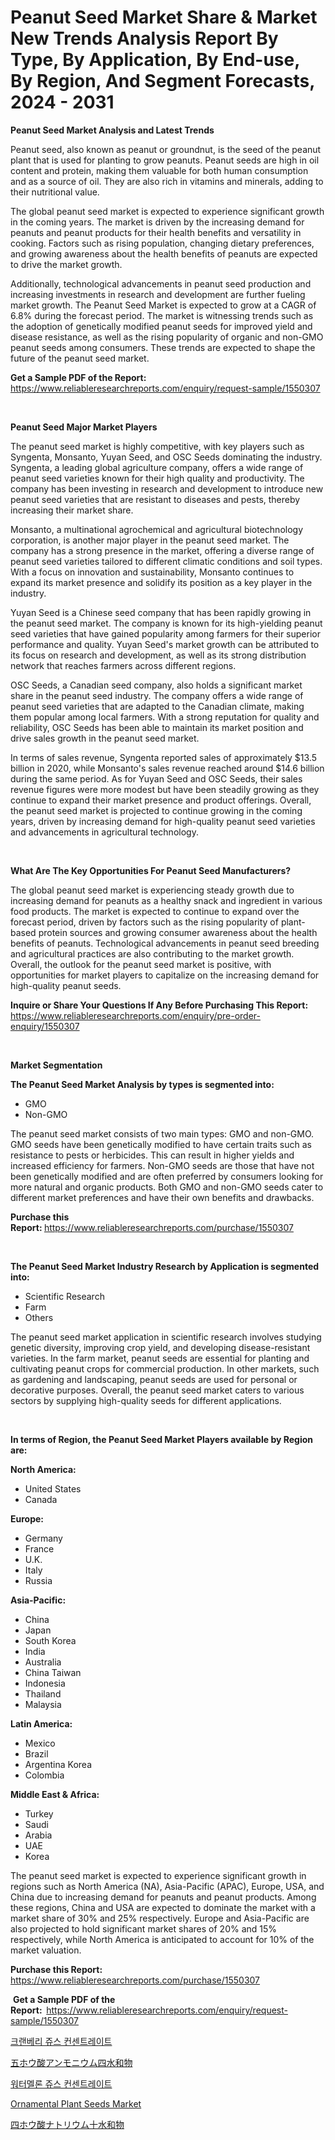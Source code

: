 <p><h1>Peanut Seed Market Share & Market New Trends Analysis Report By Type, By Application, By End-use, By Region, And Segment Forecasts, 2024 - 2031</h1></p><p><strong>Peanut Seed Market Analysis and Latest Trends</strong></p>
<p><p>Peanut seed, also known as peanut or groundnut, is the seed of the peanut plant that is used for planting to grow peanuts. Peanut seeds are high in oil content and protein, making them valuable for both human consumption and as a source of oil. They are also rich in vitamins and minerals, adding to their nutritional value.</p><p>The global peanut seed market is expected to experience significant growth in the coming years. The market is driven by the increasing demand for peanuts and peanut products for their health benefits and versatility in cooking. Factors such as rising population, changing dietary preferences, and growing awareness about the health benefits of peanuts are expected to drive the market growth.</p><p>Additionally, technological advancements in peanut seed production and increasing investments in research and development are further fueling market growth. The Peanut Seed Market is expected to grow at a CAGR of 6.8% during the forecast period. The market is witnessing trends such as the adoption of genetically modified peanut seeds for improved yield and disease resistance, as well as the rising popularity of organic and non-GMO peanut seeds among consumers. These trends are expected to shape the future of the peanut seed market.</p></p>
<p><strong>Get a Sample PDF of the Report:&nbsp;</strong> <a href="https://www.reliableresearchreports.com/enquiry/request-sample/1550307">https://www.reliableresearchreports.com/enquiry/request-sample/1550307</a></p>
<p>&nbsp;</p>
<p><strong>Peanut Seed Major Market Players</strong></p>
<p><p>The peanut seed market is highly competitive, with key players such as Syngenta, Monsanto, Yuyan Seed, and OSC Seeds dominating the industry. Syngenta, a leading global agriculture company, offers a wide range of peanut seed varieties known for their high quality and productivity. The company has been investing in research and development to introduce new peanut seed varieties that are resistant to diseases and pests, thereby increasing their market share.</p><p>Monsanto, a multinational agrochemical and agricultural biotechnology corporation, is another major player in the peanut seed market. The company has a strong presence in the market, offering a diverse range of peanut seed varieties tailored to different climatic conditions and soil types. With a focus on innovation and sustainability, Monsanto continues to expand its market presence and solidify its position as a key player in the industry.</p><p>Yuyan Seed is a Chinese seed company that has been rapidly growing in the peanut seed market. The company is known for its high-yielding peanut seed varieties that have gained popularity among farmers for their superior performance and quality. Yuyan Seed's market growth can be attributed to its focus on research and development, as well as its strong distribution network that reaches farmers across different regions.</p><p>OSC Seeds, a Canadian seed company, also holds a significant market share in the peanut seed industry. The company offers a wide range of peanut seed varieties that are adapted to the Canadian climate, making them popular among local farmers. With a strong reputation for quality and reliability, OSC Seeds has been able to maintain its market position and drive sales growth in the peanut seed market.</p><p>In terms of sales revenue, Syngenta reported sales of approximately $13.5 billion in 2020, while Monsanto's sales revenue reached around $14.6 billion during the same period. As for Yuyan Seed and OSC Seeds, their sales revenue figures were more modest but have been steadily growing as they continue to expand their market presence and product offerings. Overall, the peanut seed market is projected to continue growing in the coming years, driven by increasing demand for high-quality peanut seed varieties and advancements in agricultural technology.</p></p>
<p>&nbsp;</p>
<p><strong>What Are The Key Opportunities For Peanut Seed Manufacturers?</strong></p>
<p><p>The global peanut seed market is experiencing steady growth due to increasing demand for peanuts as a healthy snack and ingredient in various food products. The market is expected to continue to expand over the forecast period, driven by factors such as the rising popularity of plant-based protein sources and growing consumer awareness about the health benefits of peanuts. Technological advancements in peanut seed breeding and agricultural practices are also contributing to the market growth. Overall, the outlook for the peanut seed market is positive, with opportunities for market players to capitalize on the increasing demand for high-quality peanut seeds.</p></p>
<p><strong>Inquire or Share Your Questions If Any Before Purchasing This Report:</strong> <a href="https://www.reliableresearchreports.com/enquiry/pre-order-enquiry/1550307">https://www.reliableresearchreports.com/enquiry/pre-order-enquiry/1550307</a></p>
<p>&nbsp;</p>
<p><strong>Market Segmentation</strong></p>
<p><strong>The Peanut Seed Market Analysis by types is segmented into:</strong></p>
<p><ul><li>GMO</li><li>Non-GMO</li></ul></p>
<p><p>The peanut seed market consists of two main types: GMO and non-GMO. GMO seeds have been genetically modified to have certain traits such as resistance to pests or herbicides. This can result in higher yields and increased efficiency for farmers. Non-GMO seeds are those that have not been genetically modified and are often preferred by consumers looking for more natural and organic products. Both GMO and non-GMO seeds cater to different market preferences and have their own benefits and drawbacks.</p></p>
<p><strong>Purchase this Report:&nbsp;</strong><a href="https://www.reliableresearchreports.com/purchase/1550307">https://www.reliableresearchreports.com/purchase/1550307</a></p>
<p>&nbsp;</p>
<p><strong>The Peanut Seed Market Industry Research by Application is segmented into:</strong></p>
<p><ul><li>Scientific Research</li><li>Farm</li><li>Others</li></ul></p>
<p><p>The peanut seed market application in scientific research involves studying genetic diversity, improving crop yield, and developing disease-resistant varieties. In the farm market, peanut seeds are essential for planting and cultivating peanut crops for commercial production. In other markets, such as gardening and landscaping, peanut seeds are used for personal or decorative purposes. Overall, the peanut seed market caters to various sectors by supplying high-quality seeds for different applications.</p></p>
<p>&nbsp;</p>
<p><strong>In terms of Region, the Peanut Seed Market Players available by Region are:</strong></p>
<p>
    <p> <strong> North America: </strong>
        <ul>
            <li>United States</li>
            <li>Canada</li>
        </ul>
        </p> 
    <p> <strong> Europe: </strong>
        <ul>
            <li>Germany</li>
            <li>France</li>
            <li>U.K.</li>
            <li>Italy</li>
            <li>Russia</li>
        </ul>
        </p> 
    <p> <strong> Asia-Pacific: </strong>
        <ul>
            <li>China</li>
            <li>Japan</li>
            <li>South Korea</li>
            <li>India</li>
            <li>Australia</li>
            <li>China Taiwan</li>
            <li>Indonesia</li>
            <li>Thailand</li>
            <li>Malaysia</li>
        </ul>
        </p> 
    <p> <strong> Latin America: </strong>
        <ul>
            <li>Mexico</li>
            <li>Brazil</li>
            <li>Argentina Korea</li>
            <li>Colombia</li>
        </ul>
        </p> 
    <p> <strong> Middle East & Africa: </strong>
        <ul>
            <li>Turkey</li>
            <li>Saudi</li>
            <li>Arabia</li>
            <li>UAE</li>
            <li>Korea</li>
        </ul>
    </p>
    </p>
<p><p>The peanut seed market is expected to experience significant growth in regions such as North America (NA), Asia-Pacific (APAC), Europe, USA, and China due to increasing demand for peanuts and peanut products. Among these regions, China and USA are expected to dominate the market with a market share of 30% and 25% respectively. Europe and Asia-Pacific are also projected to hold significant market shares of 20% and 15% respectively, while North America is anticipated to account for 10% of the market valuation.</p></p>
<p><strong>Purchase this Report: </strong><a href="https://www.reliableresearchreports.com/purchase/1550307">https://www.reliableresearchreports.com/purchase/1550307</a></p>
<p>&nbsp;<strong>Get a Sample PDF of the Report:&nbsp;&nbsp;</strong><a href="https://www.reliableresearchreports.com/enquiry/request-sample/1550307">https://www.reliableresearchreports.com/enquiry/request-sample/1550307</a></p>
<p><strong></strong></p>
<p><p><a href="https://medium.com/@hmwfmardz236/%ED%81%AC%EB%9E%9C%EB%B2%A0%EB%A6%AC-%EC%A3%BC%EC%8A%A4-%EB%86%8D%EC%B6%95%EC%95%A1-%EC%8B%9C%EC%9E%A5-%EB%B6%84%EC%84%9D-2024%EB%85%84%EB%B6%80%ED%84%B0-2031%EB%85%84%EA%B9%8C%EC%A7%80%EC%9D%98-%EA%B8%80%EB%A1%9C%EB%B2%8C-%EC%82%B0%EC%97%85-%EC%A0%84%EB%A7%9D-%EB%B0%8F-%EC%98%88%EC%B8%A1-9e4f54482fff">크랜베리 쥬스 컨센트레이트</a></p><p><a href="https://medium.com/@joniki_bangla07/%E3%82%A2%E3%83%B3%E3%83%A2%E3%83%8B%E3%82%A6%E3%83%A0%E3%83%9A%E3%83%B3%E3%82%BF%E3%83%9C%E3%83%AC%E3%83%BC%E3%83%88%E5%9B%9B%E6%B0%B4%E5%92%8C%E7%89%A9%E5%B8%82%E5%A0%B4%E3%81%AE%E3%82%A4%E3%83%B3%E3%82%B5%E3%82%A4%E3%83%88-%E5%B8%82%E5%A0%B4%E5%8B%95%E5%90%91-%E6%88%90%E9%95%B7-2024%E5%B9%B4%E3%81%8B%E3%82%892031%E5%B9%B4%E3%81%BE%E3%81%A7%E3%81%AE%E4%BA%88%E6%B8%AC-88796b8ac6ed">五ホウ酸アンモニウム四水和物</a></p><p><a href="https://medium.com/@hmwfmardz236/%EC%88%98%EB%B0%95-%EC%A3%BC%EC%8A%A4-%EB%86%8D%EC%B6%95%EB%AC%BC-%EC%8B%9C%EC%9E%A5-%EA%B2%BD%EC%9F%81-%EB%B6%84%EC%84%9D-%EC%8B%9C%EC%9E%A5-%EB%8F%99%ED%96%A5-%EB%B0%8F-2031%EB%85%84%EA%B9%8C%EC%A7%80%EC%9D%98-%EC%98%88%EC%B8%A1-1f9d322f1477">워터멜론 쥬스 컨센트레이트</a></p><p><a href="https://github.com/nicholepatriciadoylenwnrjr0/Market-Research-Report-List-1/blob/main/ornamental-plant-seeds-market.md">Ornamental Plant Seeds Market</a></p><p><a href="https://medium.com/@joniki_bangla07/%E3%83%8A%E3%83%88%E3%83%AA%E3%82%A6%E3%83%A0%E3%83%86%E3%83%88%E3%83%A9%E3%83%9B%E3%82%A6%E9%85%B8%E3%83%87%E3%82%AB%E6%B0%B4%E5%92%8C%E7%89%A9%E3%81%AE%E5%B8%82%E5%A0%B4%E8%A6%8F%E6%A8%A1%E3%81%A8%E5%B8%82%E5%A0%B4%E5%8B%95%E5%90%91-%E5%AE%8C%E5%85%A8%E3%81%AA%E6%A5%AD%E7%95%8C%E6%A6%82%E8%A6%81-2024%E5%B9%B4%E3%81%8B%E3%82%892031%E5%B9%B4%E3%81%BE%E3%81%A7-4cc8f85a5fb0">四ホウ酸ナトリウム十水和物</a></p></p>
